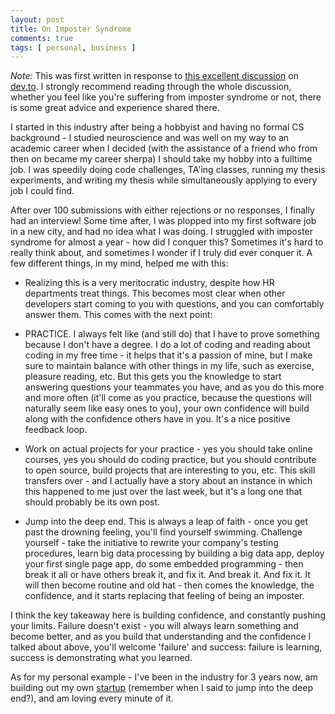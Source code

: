 ```yaml
---
layout: post
title: On Imposter Syndrome
comments: true
tags: [ personal, business ]
---
```


_Note:_ This was first written in response to [this excellent discussion](https://dev.to/kathryngrayson/share-your-experiences-with-impostor-syndrome/) on [dev.to](https://dev.to). I strongly recommend reading through the whole discussion, whether you feel like you're suffering from imposter syndrome or not, there is some great advice and experience shared there.

I started in this industry after being a hobbyist and having no formal CS background - I studied neuroscience and was well on my way to an academic career when I decided (with the assistance of a friend who from then on became my career sherpa) I should take my hobby into a fulltime job. I was speedily doing code challenges, TA'ing classes, running my thesis experiments, and writing my thesis while simultaneously applying to every job I could find.  

After over 100 submissions with either rejections or no responses, I finally had an interview! Some time after, I was plopped into my first software job in a new city, and had no idea what I was doing. I struggled with imposter syndrome for almost a year - how did I conquer this? Sometimes it's hard to really think about, and sometimes I wonder if I truly did ever conquer it. A few different things, in my mind, helped me with this:  
  
* Realizing this is a very meritocratic industry, despite how HR departments treat things. This becomes most clear when other developers start coming to you with questions, and you can comfortably answer them. This comes with the next point:  

* PRACTICE. I always felt like (and still do) that I have to prove something because I don't have a degree. I do a lot of coding and reading about coding in my free time - it helps that it's a passion of mine, but I make sure to maintain balance with other things in my life, such as exercise, pleasure reading, etc. But this gets you the knowledge to start answering questions your teammates you have, and as you do this more and more often (it'll come as you practice, because the questions will naturally seem like easy ones to you), your own confidence will build along with the confidence others have in you. It's a nice positive feedback loop.  

* Work on actual projects for your practice - yes you should take online courses, yes you should do coding practice, but you should contribute to open source, build projects that are interesting to you, etc. This skill transfers over - and I actually have a story about an instance in which this happened to me just over the last week, but it's a long one that should probably be its own post.  

* Jump into the deep end. This is always a leap of faith - once you get past the drowning feeling, you'll find yourself swimming. Challenge yourself - take the initiative to rewrite your company's testing procedures, learn big data processing by building a big data app, deploy your first single page app, do some embedded programming - then break it all or have others break it, and fix it. And break it. And fix it. It will then become routine and old hat - then comes the knowledge, the confidence, and it starts replacing that feeling of being an imposter.  

I think the key takeaway here is building confidence, and constantly pushing your limits. Failure doesn't exist - you will always learn something and become better, and as you build that understanding and the confidence I talked about above, you'll welcome 'failure' and success: failure is learning, success is demonstrating what you learned.  

As for my personal example - I've been in the industry for 3 years now, am building out my own [startup](https://beta.nasdanq.com) (remember when I said to jump into the deep end?), and am loving every minute of it. 

